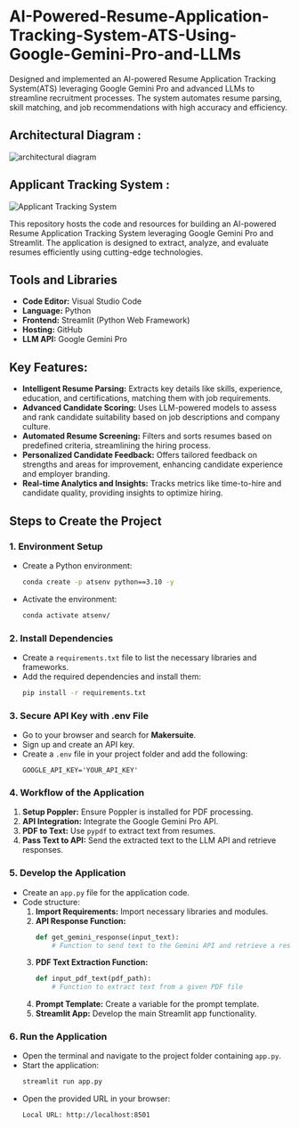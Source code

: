 # AI-Powered-Resume-Application-Tracking-System-ATS-Using-Google-Gemini-Pro-and-LLMs
Designed and implemented an AI-powered Resume Application Tracking System(ATS) leveraging Google Gemini Pro and advanced LLMs to streamline recruitment processes. The system automates resume parsing, skill matching, and job recommendations with high accuracy and efficiency.

## Architectural Diagram : 
![architectural diagram](https://github.com/user-attachments/assets/fa04a229-68f0-4065-80d6-f6d46892a646)

## Applicant Tracking System : 
![Applicant Tracking System](https://github.com/user-attachments/assets/49678cf9-1610-474c-983f-6e1a6edb19c4)

This repository hosts the code and resources for building an AI-powered Resume Application Tracking System leveraging Google Gemini Pro and Streamlit. The application is designed to extract, analyze, and evaluate resumes efficiently using cutting-edge technologies.

## Tools and Libraries
- **Code Editor:** Visual Studio Code
- **Language:** Python
- **Frontend:** Streamlit (Python Web Framework)
- **Hosting:** GitHub
- **LLM API:** Google Gemini Pro

## Key Features:

- **Intelligent Resume Parsing:** Extracts key details like skills, experience, education, and certifications, matching them with job requirements.
- **Advanced Candidate Scoring:** Uses LLM-powered models to assess and rank candidate suitability based on job descriptions and company culture.
- **Automated Resume Screening:** Filters and sorts resumes based on predefined criteria, streamlining the hiring process.
- **Personalized Candidate Feedback:** Offers tailored feedback on strengths and areas for improvement, enhancing candidate experience and employer branding.
- **Real-time Analytics and Insights:** Tracks metrics like time-to-hire and candidate quality, providing insights to optimize hiring.

## Steps to Create the Project

### 1. Environment Setup
- Create a Python environment:
  ```bash
  conda create -p atsenv python==3.10 -y
  ```
- Activate the environment:
  ```bash
  conda activate atsenv/
  ```

### 2. Install Dependencies
- Create a `requirements.txt` file to list the necessary libraries and frameworks.
- Add the required dependencies and install them:
  ```bash
  pip install -r requirements.txt
  ```

### 3. Secure API Key with .env File
- Go to your browser and search for **Makersuite**.
- Sign up and create an API key.
- Create a `.env` file in your project folder and add the following:
  ```plaintext
  GOOGLE_API_KEY='YOUR_API_KEY'
  ```

### 4. Workflow of the Application
1. **Setup Poppler:** Ensure Poppler is installed for PDF processing.
2. **API Integration:** Integrate the Google Gemini Pro API.
3. **PDF to Text:** Use `pypdf` to extract text from resumes.
4. **Pass Text to API:** Send the extracted text to the LLM API and retrieve responses.

### 5. Develop the Application
- Create an `app.py` file for the application code.
- Code structure:
  1. **Import Requirements:** Import necessary libraries and modules.
  2. **API Response Function:**
     ```python
     def get_gemini_response(input_text):
         # Function to send text to the Gemini API and retrieve a response
     ```
  3. **PDF Text Extraction Function:**
     ```python
     def input_pdf_text(pdf_path):
         # Function to extract text from a given PDF file
     ```
  4. **Prompt Template:** Create a variable for the prompt template.
  5. **Streamlit App:** Develop the main Streamlit app functionality.

### 6. Run the Application
- Open the terminal and navigate to the project folder containing `app.py`.
- Start the application:
  ```bash
  streamlit run app.py
  ```
- Open the provided URL in your browser:
  ```plaintext
  Local URL: http://localhost:8501
